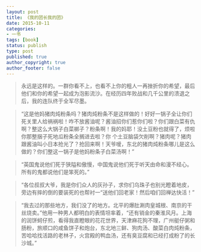 ```yaml
---
layout: post
title: 《我的团长我的团》
date: 2015-10-11
categories:
- 一书
tags: [book]
status: publish
type: post
published: true
author_copyright: true
author_footer: false
---
```


>永远是这样的。一群你看不上，也看不上你的粗人一再挫折你的希望，最后他们和你的希望一起成为泡影流沙。在经历四年败战和几千公里的溃退之后，我的连队终于全军尽墨。

>“这是他妈猪肉炖粉条吗？猪肉炖粉条不是这样做的！好好一锅子全让你们死关里人给祸祸啦！咋不放酱油呢？酱油招你们惹你们啦？你们跟白菜有仇啊？整这么大锅子白菜梆子？粉条啊！我的妈耶！没土豆粉也就得了，烦啦你那整捆子死地瓜粉条全搁进去啦？你 个土豆脑袋欠削啊？猪肉呢？猪肉跟酱油叫小日本抢光了？抢回来啊！天爷嗳，东北的猪肉炖粉条哪儿是这么做的？你们整这一锅子是他妈粉条子白菜汤啊！”

>“英国鬼说他们死于狭隘和傲慢，中国鬼说他们死于听天由命和漫不经心。所有的鬼都说他们是笨死的。”

>“各位叔叔大爷，我是你们众人的灰孙子，求你们乌珠子也别光瞪着地皮，旁边有摔的倒的要装死的也帮衬一“送他们回老家！然后咱们回禅达快活！”

>“我去过的那些地方，我们没了的地方。北平的爆肚涮肉皇城根、南京的干丝烧卖。”他用一种男人都明白的表情坦率着，“还有销金的秦淮风月。上海的润饼蚵仔煎，看得我直瞪眼的花花世界，天津麻花狗不理，广州艇仔粥和肠粉，旅顺口的咸鱼饼子和炮台，东北地三鲜、狗肉汤、酸菜白肉炖粉条，苦哈哈找活路的老林子，火宫殿的鸭血汤，还有臭豆腐和已经打成粉了的长沙城。”






